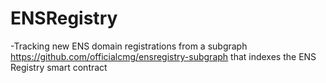 # ENSRegistry

-Tracking new ENS domain registrations from a subgraph https://github.com/officialcmg/ensregistry-subgraph that indexes the ENS Registry smart contract


